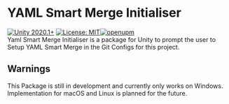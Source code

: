 # YAML Smart Merge Initialiser
[![Unity 2020.1+](https://img.shields.io/badge/Unity-2020.1%2B-blue.svg)](https://unity3d.com/get-unity/download) [![License: MIT](https://img.shields.io/badge/License-MIT-yellow.svg)](https://tldrlegal.com/license/mit-license)[![openupm](https://img.shields.io/npm/v/com.jreason.yamlmergesetup?label=openupm&registry_uri=https://package.openupm.com)](https://openupm.com/packages/com.jreason.yamlmergesetup/)  
Yaml Smart Merge Initialiser is a package for Unity to prompt the user to Setup YAML Smart Merge in the Git Configs for this project.

## Warnings
This Package is still in development and currently only works on Windows.
Implementation for macOS and Linux is planned for the future.
